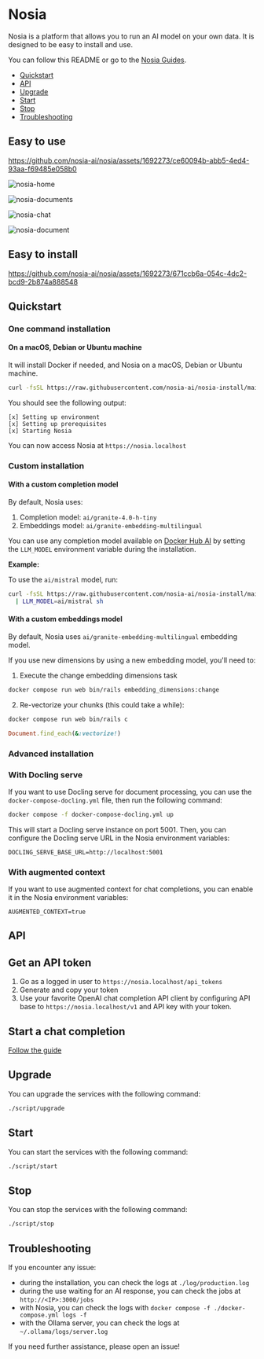 # Nosia

Nosia is a platform that allows you to run an AI model on your own data.
It is designed to be easy to install and use.

You can follow this README or go to the [Nosia Guides](https://guides.nosia.ai/).

- [Quickstart](#quickstart)
- [API](#api)
- [Upgrade](#upgrade)
- [Start](#start)
- [Stop](#stop)
- [Troubleshooting](#troubleshooting)

## Easy to use

<https://github.com/nosia-ai/nosia/assets/1692273/ce60094b-abb5-4ed4-93aa-f69485e058b0>

![nosia-home](https://github.com/user-attachments/assets/dac211a3-6bc3-4f1c-9b1e-fbde9d81e862)

![nosia-documents](https://github.com/user-attachments/assets/bb71f748-4525-432b-8e11-f46fdc7461c4)

![nosia-chat](https://github.com/user-attachments/assets/a23517ab-7910-4ccc-9312-c0de8310ac86)

![nosia-document](https://github.com/user-attachments/assets/dc147f03-8832-4bb3-b87c-9f77a7eda2b3)

## Easy to install

<https://github.com/nosia-ai/nosia/assets/1692273/671ccb6a-054c-4dc2-bcd9-2b874a888548>

## Quickstart

### One command installation

#### On a macOS, Debian or Ubuntu machine

It will install Docker if needed, and Nosia on a macOS, Debian or Ubuntu machine.

```bash
curl -fsSL https://raw.githubusercontent.com/nosia-ai/nosia-install/main/nosia-install.sh | sh
```

You should see the following output:

```
[x] Setting up environment
[x] Setting up prerequisites
[x] Starting Nosia
```

You can now access Nosia at `https://nosia.localhost`

### Custom installation

#### With a custom completion model

By default, Nosia uses:

1. Completion model: `ai/granite-4.0-h-tiny`
1. Embeddings model: `ai/granite-embedding-multilingual`

You can use any completion model available on [Docker Hub AI](https://hub.docker.com/u/ai) by setting the `LLM_MODEL` environment variable during the installation.

**Example:**

To use the `ai/mistral` model, run:

```bash
curl -fsSL https://raw.githubusercontent.com/nosia-ai/nosia-install/main/nosia-install.sh \
  | LLM_MODEL=ai/mistral sh
```

#### With a custom embeddings model

By default, Nosia uses `ai/granite-embedding-multilingual` embedding model.

If you use new dimensions by using a new embedding model, you'll need to:

1. Execute the change embedding dimensions task

```bash
docker compose run web bin/rails embedding_dimensions:change
```

2. Re-vectorize your chunks (this could take a while):

```bash
docker compose run web bin/rails c
```

```ruby
Document.find_each(&:vectorize!)
```

### Advanced installation

### With Docling serve

If you want to use Docling serve for document processing, you can use the `docker-compose-docling.yml` file, then run the following command:

```bash
docker compose -f docker-compose-docling.yml up
```

This will start a Docling serve instance on port 5001.
Then, you can configure the Docling serve URL in the Nosia environment variables:

```
DOCLING_SERVE_BASE_URL=http://localhost:5001
```

### With augmented context

If you want to use augmented context for chat completions, you can enable it in the Nosia environment variables:

```
AUGMENTED_CONTEXT=true
```

## API

## Get an API token

1. Go as a logged in user to `https://nosia.localhost/api_tokens`
1. Generate and copy your token
1. Use your favorite OpenAI chat completion API client by configuring API base to `https://nosia.localhost/v1` and API key with your token.

## Start a chat completion

[Follow the guide](https://guides.nosia.ai/api#start-a-chat-completion)

## Upgrade

You can upgrade the services with the following command:

```bash
./script/upgrade
```

## Start

You can start the services with the following command:

```bash
./script/start
```

## Stop

You can stop the services with the following command:

```bash
./script/stop
```

## Troubleshooting

If you encounter any issue:

- during the installation, you can check the logs at `./log/production.log`
- during the use waiting for an AI response, you can check the jobs at `http://<IP>:3000/jobs`
- with Nosia, you can check the logs with `docker compose -f ./docker-compose.yml logs -f`
- with the Ollama server, you can check the logs at `~/.ollama/logs/server.log`

If you need further assistance, please open an issue!
